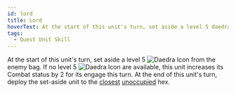 ```yaml
---
id: lord
title: Lord
hoverText: At the start of this unit's turn, set aside a level 5 daedra from the enemy bag. If no level 5 daedra are available, this unit increases its Combat status by 2 for its engage this turn. At the end of this unit's turn, deploy the set-aside unit to the closest unoccupied hex.
tags:
  - Quest Unit Skill
---
```


At the start of this unit's turn, set aside a level 5 <img src="/icons/daedra.svg" alt="Daedra Icon" class="icon-svg" /> from the enemy bag. If no level 5 <img src="/icons/daedra.svg" alt="Daedra Icon" class="icon-svg" /> are available, this unit increases its Combat status by 2 for its engage this turn. At the end of this unit's turn, deploy the set-aside unit to the [closest](/docs/all/glossary/closest) [unoccupied](/docs/all/glossary/occupied) hex.
